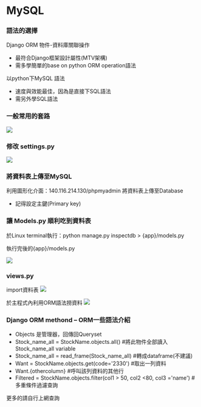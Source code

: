 # MySQL
### 語法的選擇
Django ORM 物件-資料庫關聯操作
* 最符合Django框架設計屬性(MTV架構)
* 需多學簡單的base on python ORM operation語法

以python下MySQL 語法
* 速度與效能最佳，因為是直接下SQL語法
* 需另外學SQL語法


###  一般常用的套路
![](https://i.imgur.com/MkwFaap.png)


### 修改 settings.py
![](https://i.imgur.com/IDjauXm.png)

### 將資料表上傳至MySQL
利用圖形化介面：140.116.214.130/phpmyadmin
將資料表上傳至Database
* 記得設定主鍵(Primary key)

### 讓 Models.py 順利吃到資料表
於Linux terminal執行：python manage.py inspectdb > {app}/models.py

執行完後的{app}/models.py

![](https://i.imgur.com/82wwxaN.png)

### views.py
import資料表
![](https://i.imgur.com/xWpn26e.png)

於主程式內利用ORM語法撈資料
![](https://i.imgur.com/LnmHESc.png)


### Django ORM methond – ORM一些語法介紹
* Objects 是管理器，回傳回Queryset
* Stock_name_all = StockName.objects.all() #將此物件全部讀入Stock_name_all variable
* Stock_name_all = read_frame(Stock_name_all) #轉成dataframe(不建議)
* Want = StockName.objects.get(code='2330') #取出一列資料
* Want.{othercolumn}   #呼叫該列資料的其他行
* Filtered = StockName.objects.filter(col1 > 50, col2 <80, col3 ='name') #多重條件過濾查詢

更多的請自行上網查詢
